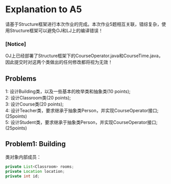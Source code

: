 # Explanation to A5
请基于Structure框架进行本次作业的完成。本次作业5题相互关联，错综复杂，使用Structure框架可以避免OJ和LJ上的编译错误！  
### **[Notice]**  
OJ上已经部署了Structure框架下的CourseOperator.java和CourseTime.java，因此提交时对这两个类做出的任何修改都将视为无效！  

## Problems
1: 设计Building类，以及一些基本的枚举类和抽象类(10 points);  
2: 设计Classroom类(20 points);  
3: 设计Course类(20 points);  
4: 设计Teacher类，要求继承于抽象类Person，并实现CourseOperator接口;(25points)  
5: 设计Student类，要求继承于抽象类Person，并实现CourseOperator接口;(25points)  

## Problem1: Building
类对象内部成员：  
```java
private List<Classroom> rooms;  
private Location location;  
private int id;  
```
